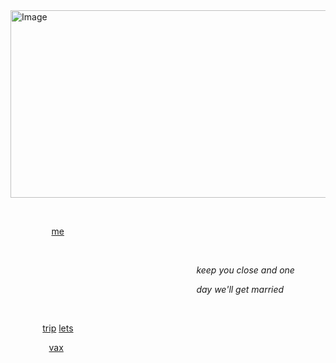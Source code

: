 <img width="600" height="300" alt="Image" src="https://github.com/user-attachments/assets/878e775e-05ec-4126-b616-930d129ae8ad" />

⠀

⠀⠀⠀⠀⠀⠀ [me](<https://en.pronouns.page/@ivbanny>) ⠀⠀⠀⠀⠀⠀⠀⠀⠀⠀⠀⠀⠀

⠀

⠀⠀⠀⠀⠀⠀⠀⠀⠀⠀⠀⠀⠀⠀⠀⠀⠀⠀⠀⠀⠀⠀⠀⠀⠀⠀⠀⠀⠀*keep you close and one* 

⠀⠀⠀⠀⠀⠀⠀⠀⠀⠀⠀⠀⠀⠀⠀⠀⠀⠀⠀⠀⠀⠀⠀⠀⠀⠀⠀⠀⠀*day we'll get married*

⠀

⠀⠀⠀⠀⠀[trip](<https://github.com/O82O>) [lets](<https://github.com/parasiticrose>)

⠀⠀⠀⠀⠀⠀[vax](<https://github.com/yaoirot>)⠀⠀⠀⠀⠀⠀⠀⠀⠀⠀⠀⠀⠀⠀⠀⠀⠀

⠀⠀⠀⠀⠀⠀⠀⠀⠀
